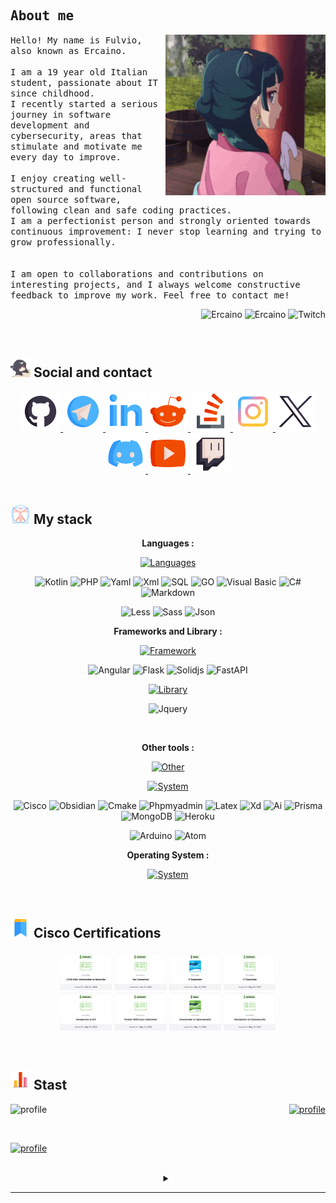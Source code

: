 <!--Header-->
<h2 align="left" style="padding-top: 1.5rem; font-family: monospace;">
    <samp>About me</samp>
</h2>

<div>
    <img src=".github/assets/profile.gif" alt="profile" align="right" style="width: 16rem;" />
    <p float="left" align="left">
        <samp>
            Hello! My name is Fulvio, also known as Ercaino.
            <br><br>
            I am a 19 year old Italian student, passionate about IT since childhood.<br>
            I recently started a serious journey in software development and cybersecurity, areas that stimulate and motivate me every day to improve.
            <br><br>
            I enjoy creating well-structured and functional open source software, following clean and safe coding practices.
            <br>
            I am a perfectionist person and strongly oriented towards continuous improvement: I never stop learning and trying to grow professionally.
            <br><br><br>
            I am open to collaborations and contributions on interesting projects, and I always welcome constructive feedback to improve my work. Feel free to contact me!
        </samp>
    </p>
    <p align="right">
        <img src="https://komarev.com/ghpvc/?username=Ercaino&label=Profile%20views&color=0e75b6&style=flat" alt="Ercaino" />
        <img src="https://custom-icon-badges.demolab.com/github/followers/Ercaino?color=%23307CE8&label=FOLLOWERS&logoColor=%23296DCE&style=for-the-badge&logo=people&logoColor=white&labelColor=2366C8" alt="Ercaino" />
        <img src="https://custom-icon-badges.demolab.com/twitch/status/Ercaino?color=BA40EB&label=TWITCH&logoColor=%23296DCE&style=for-the-badge&logo=broadcast&logoColor=white&labelColor=B239E2" alt="Twitch" />
    </p>
</div>
<br>

<!-- Social -->
<h2 align="left"> <img src=".github/assets/social_title.gif" alt="S-T" style="width: 2rem; height: 2rem" /> Social and contact </h2>

<div align="center" style="text-decoration: none;">
    <a href="https://github.com/Ercaino">
        <img src=".github/assets/social_github.gif" alt="github" style="width: 4rem; height: 4rem" />
    </a>
    <a href="https://t.me/Eternithyy">
        <img src=".github/assets/social_telegram.gif" alt="telegram" style="width: 4rem; height: 4rem" />
    </a>
    <a href="https://www.linkedin.com/in/ercaino-exe-1b5315239/">
        <img src=".github/assets/social_linkedin.gif" alt="linkedin" style="width: 4rem; height: 4rem" />
    </a>
    <a href="https://www.reddit.com/user/Ercaino/">
        <img src=".github/assets/social_reddit.gif" alt="reddit" style="width: 4rem; height: 4rem" />
    </a>
    <a href="https://stackoverflow.com/users/17919376/ercaino?tab=profile">
        <img src=".github/assets/social_stackoverflow.gif" alt="starkoverflow" style="width: 4rem; height: 4rem" />
    </a>
    <a href="https://www.instagram.com/ercaino.sh?igsh=MjN6NnU5dnl5NXpt">
        <img src=".github/assets/social_instagram.gif" alt="instagram" style="width: 4rem; height: 4rem" />
    </a>
    <a href="https://twitter.com/Ercaino_exe">
        <img src=".github/assets/social_twitter.gif" alt="twitter" style="width: 4rem; height: 4rem" />
    </a>
    <a href="https://discord.com/users/713013939025477712">
        <img src=".github/assets/social_discord.gif" alt="discord" style="width: 4rem; height: 4rem" />
    </a>
    <a href="https://www.youtube.com/@Yukiry_">
        <img src=".github/assets/social_youtube.gif" alt="youtube" style="width: 4rem; height: 4rem" />
    </a>
    <a href="https://www.twitch.tv/ercakay">
        <img src=".github/assets/social_twitch.gif" alt="twitch" style="width: 4rem; height: 4rem" />
    </a>
    <!-- <a href="">
        <img src=".github/assets/social_email.gif" alt="email" style="width: 4rem; height: 4rem" />
    </a> -->
</div>
<br>

<!-- Stack -->
<h2 align="left"> <img src=".github/assets/stack_title.gif" alt="S-T" style="width: 2rem; height: 2rem" /> My stack </h2>

<div>
    <p align="center"><strong>Languages :</strong></p>
    <p align="center">
        <a href="https://skillicons.dev">
            <img src="https://skillicons.dev/icons?i=c,cpp,ts,py,powershell,html,css,javascript,java,bash" alt="Languages"/>
        </a>
    </p>
    <p align="center">
        <img alt="Kotlin" src="https://img.shields.io/badge/kotlin-000000.svg?&style=for-the-badge&logo=kotlin&logoColor=#29BEB0" />
        <img alt="PHP" src="https://img.shields.io/badge/php-000000.svg?&style=for-the-badge&logo=php&logoColor=#232531" />
        <img alt="Yaml" src="https://img.shields.io/badge/yaml-000000.svg?&style=for-the-badge&logo=yaml&logoColor=#29BEB0" />
        <img alt="Xml" src="https://img.shields.io/badge/xml-000000.svg?&style=for-the-badge&logo=xml&logoColor=#29BEB0" />
        <img alt="SQL" src="https://img.shields.io/badge/sql-000000.svg?&style=for-the-badge&logo=sql&logoColor=white" />
        <img alt="GO" src="https://img.shields.io/badge/go-000000.svg?&style=for-the-badge&logo=go&logoColor=#29BEB0" />
        <img alt="Visual Basic" src="https://img.shields.io/badge/visualbasic-000000.svg?&style=for-the-badge&logo=visualbasic&logoColor=white" />
        <img alt="C#" src="https://img.shields.io/badge/c%23-000000.svg?style=for-the-badge&logo=cs&logoColor=#239120" />
        <img alt="Markdown" src="https://img.shields.io/badge/markdown-000000.svg?&style=for-the-badge&logo=markdown&logoColor=#29BEB0" />
        <!-- <img alt="C" src="https://img.shields.io/badge/c-000000?style=for-the-badge&logo=c&logoColor=#A8B9CC" /> -->
        <!-- <img alt="C++" src="https://img.shields.io/badge/c++-000000?style=for-the-badge&logo=cplusplus&logoColor=#00599C" /> -->
        <!-- <img alt="TypeScript" src="https://img.shields.io/badge/typescript-000000.svg?&style=for-the-badge&logo=typescript&logoColor=%448cab" /> -->
        <!-- <img alt="Python" src="https://img.shields.io/badge/python-000000.svg?style=for-the-badge&logo=python&logoColor=#3776AB" /> -->
        <!-- <img alt="PowerShell" src="https://img.shields.io/badge/powershell-000000.svg?&style=for-the-badge&logo=powershell&logoColor=#5391FE" /> -->
        <!-- <img alt="HTML5" src="https://img.shields.io/badge/html5-000000.svg?&style=for-the-badge&logo=html5&logoColor=#e34c26" /> -->
        <!-- <img alt="CSS3" src="https://img.shields.io/badge/css3-000000.svg?&style=for-the-badge&logo=css3&logoColor=#1572B6" /> -->
        <!-- <img alt="JavaScript" src="https://img.shields.io/badge/javascript-000000.svg?&style=for-the-badge&logo=javascript&logoColor=%23F7DF1E" /> -->
        <!-- <img alt="Java" src="https://img.shields.io/badge/java-000000.svg?&style=for-the-badge&logo=java&logoColor=white" /> -->
    </p>
    <p align="center">
        <img alt="Less" src="https://img.shields.io/badge/less-000000.svg?&style=for-the-badge&logo=less&logoColor=white" />
        <img alt="Sass" src="https://img.shields.io/badge/sass-000000.svg?&style=for-the-badge&logo=sass&logoColor=white" />
        <img alt="Json" src="https://img.shields.io/badge/json-000000.svg?&style=for-the-badge&logo=json&logoColor=white" />
    </p>
    <p align="center"><strong>Frameworks and Library :</strong></p>
    <p align="center">
        <a href="https://skillicons.dev">
            <img src="https://skillicons.dev/icons?i=tailwind,vue,svelte" alt="Framework" />
        </a>
    </p>
    <p align="center">
        <img alt="Angular" src="https://img.shields.io/badge/angular-000000.svg?&style=for-the-badge&logo=angular&logoColor=white" />
        <img alt="Flask" src="https://img.shields.io/badge/flask-000000.svg?&style=for-the-badge&logo=flask&logoColor=white" />
        <img alt="Solidjs" src="https://img.shields.io/badge/solidjs-000000.svg?&style=for-the-badge&logo=solid&logoColor=white" />
        <img alt="FastAPI" src="https://img.shields.io/badge/fastapi-000000.svg?&style=for-the-badge&logo=fastapi&logoColor=white" />
    </p>
    <p align="center">
        <a href="https://skillicons.dev">
            <img src="https://skillicons.dev/icons?i=react,bootstrap,alpinejs" alt="Library" />
        </a>
    </p>
    <p align="center">
        <img alt="Jquery" src="https://img.shields.io/badge/jquery-000000.svg?&style=for-the-badge&logo=jquery&logoColor=white" />
    </p>
    <br>
    <p align="center"><strong>Other tools :</strong></p>
    <p align="center">
        <a href="https://skillicons.dev">
            <img src="https://skillicons.dev/icons?i=git,github,docker,nodejs,npm,pnpm,mysql,postgresql,figma" alt="Other" />
        </a>
    </p>
    <p align="center">
        <a href="https://skillicons.dev">
            <img src="https://skillicons.dev/icons?i=neovim,vscode,visualstudio,idea,pycharm,replit" alt="System" />
        </a>
    </p>
    <p align="center">
        <img alt="Cisco" src="https://img.shields.io/badge/cisco-000000.svg?&style=for-the-badge&logo=cisco&logoColor=white" />
        <img alt="Obsidian" src="https://img.shields.io/badge/obsidian-000000.svg?&style=for-the-badge&logo=obsidian&logoColor=white" />
        <img alt="Cmake" src="https://img.shields.io/badge/cmake-000000.svg?&style=for-the-badge&logo=cmake&logoColor=white" />
        <img alt="Phpmyadmin" src="https://img.shields.io/badge/phpmyadmin-000000.svg?&style=for-the-badge&logo=phpmyadmin&logoColor=white" />
        <img alt="Latex" src="https://img.shields.io/badge/latex-000000.svg?&style=for-the-badge&logo=latex&logoColor=white" />
        <img alt="Xd" src="https://img.shields.io/badge/xd-000000.svg?&style=for-the-badge&logo=xd&logoColor=white" />
        <img alt="Ai" src="https://img.shields.io/badge/ai-000000.svg?&style=for-the-badge&logo=ai&logoColor=white" />
        <img alt="Prisma" src="https://img.shields.io/badge/prisma-000000.svg?&style=for-the-badge&logo=prisma&logoColor=white" />
        <img alt="MongoDB" src="https://img.shields.io/badge/mongodb-000000.svg?&style=for-the-badge&logo=mongodb&logoColor=white" />
        <img alt="Heroku" src="https://img.shields.io/badge/heroku-000000.svg?&style=for-the-badge&logo=heroku&logoColor=white" />
    </p>
    <p align="center">
        <img alt="Arduino" src="https://img.shields.io/badge/arduino-000000.svg?&style=for-the-badge&logo=arduino&logoColor=white" />
        <img alt="Atom" src="https://img.shields.io/badge/atom-000000.svg?&style=for-the-badge&logo=atom&logoColor=white" />
    </p>
    <p align="center"><strong>Operating System :</strong></p>
    <p align="center">
        <a href="https://skillicons.dev">
            <img src="https://skillicons.dev/icons?i=linux,arch,debian,windows,raspberrypi" alt="System" />
        </a>
    </p>
</div>
<br>

<!-- Certification -->
<h2 align="left"> <img src=".github/assets/certification_title.gif" alt="S-T" style="width: 2rem; height: 2rem" /> Cisco Certifications </h2>

<div>
    <p align="center">
        <img src=".github/assets/corsi.png" alt="profile" align="center" style="width: 70%;" />
    </p>
</div>
<br>

<!-- Stats git -->
<h2 align="left"> <img src=".github/assets/stats_title.gif" alt="S-T" style="width: 2rem; height: 2rem" /> Stast </h2>

<!-- gruvbox _ juicyfresh --> 
<!-- &column=3&margin-w=15&margin-h=15 -->
<!-- <div align="center">
    <details>
        <summary></summary>
            <img src="https://github-profile-trophy.vercel.app/?username=Ercaino&theme=gruvbox&column=3&margin-w=15&margin-h=15&title=-Issues,-Reviews" align="center">
    </details>
    <br>
</div> -->
<div align="center">
    <div>
        <img src="https://github-profile-trophy.vercel.app/?username=Ercaino&theme=gruvbox&column=3&margin-w=15&margin-h=15&title=-Issues,-Reviews" alt="profile" align="left">
        <p align="right">
            <a href="https://github.com/anuraghazra/github-readme-stats">
                <img src="https://github-readme-stats.vercel.app/api/top-langs/?username=Ercaino&theme=dark" alt="profile"/>
            </a>
        </p><br>
        <p align="left">
            <a href="https://github.com/anuraghazra/github-readme-stats">
                <img src="https://github-readme-stats.vercel.app/api?username=Ercaino&show_icons=true&count_private=true&hide=issues&theme=dark" alt="profile" style="width: 26rem;"/>
            </a>
        </p><br>
    </div>
    <details  align="center" >
        <summary></summary>
        <p align="center"><img src="github-metrics.svg" style="width: 40rem;" alt="Metrics" /></p>
    </details>
</div>

***

<!--
**Ercaino/Ercaino** is a ✨ _special_ ✨ repository because its `README.md` (this file) appears on your GitHub profile.

Here are some ideas to get you started:

- 🔭 I’m currently working on ...
- 🌱 I’m currently learning ...
- 👯 I’m looking to collaborate on ...
- 🤔 I’m looking for help with ...
- 💬 Ask me about ...
- 📫 How to reach me: ...
- 😄 Pronouns: ...
- ⚡ Fun fact: ...
-->